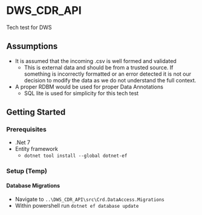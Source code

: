 # DWS_CDR_API
Tech test for DWS

## Assumptions
- It is assumed that the incoming .csv is well formed and validated
	+ This is external data and should be from a trusted source. If something is incorrectly formatted or an error detected it is not our decision to modify the data as we do not understand the full context. 
- A proper RDBM would be used for proper Data Annotations
	+ SQL lite is used for simplicity for this tech test

## Getting Started

### Prerequisites

- .Net 7
- Entity framework
	+ `dotnet tool install --global dotnet-ef`

### Setup (Temp)

#### Database Migrations
- Navigate to `..\DWS_CDR_API\src\Crd.DataAccess.Migrations`
- Within powershell run `dotnet ef database update`
